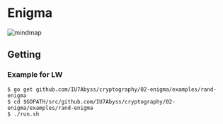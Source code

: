 # Enigma

![mindmap](https://coggle-downloads.s3.amazonaws.com/c58a654341d22a51bfb204c7d76cf2a904d2baa4172e251c5306f1c81a3f8f54/Enigma.png)

## Getting

### Example for LW

```
$ go get github.com/IU7Abyss/cryptography/02-enigma/examples/rand-enigma
$ cd $GOPATH/src/github.com/IU7Abyss/cryptography/02-enigma/examples/rand-enigma
$ ./run.sh
```
